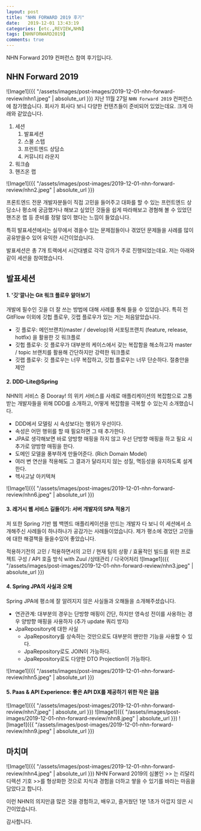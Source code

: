 ```yaml
---
layout: post
title: "NHN FORWARD 2019 후기"
date:   2019-12-01 13:43:19
categories: [etc.,REVIEW,NHN]
tags: [NHNFORWARD2019]
comments: true
---
```

NHN Forward 2019 컨퍼런스 참여 후기입니다.

<!--more-->

## NHN Forward 2019
 ![Image1]({{ "/assets/images/post-images/2019-12-01-nhn-forward-review/nhn1.jpeg" | absolute_url }})
지난 11월 27일 `NHN Forward 2019` 컨퍼런스에 참가했습니다.
회사가 회사다 보니 다양한 컨텐츠들이 준비되어 있었는데요. 
크게 아래와 같았습니다.

1. 세션
    1. 발표세션
    2. 스몰 스텝
    3. 프런트엔드 상담소
    4. 커뮤니티 라운지
2. 워크숍
3. 핸즈온 랩

 ![Image1]({{ "/assets/images/post-images/2019-12-01-nhn-forward-review/nhn2.jpeg" | absolute_url }})

프론트엔드 전문 개발자분들이 직접 고민을 들어주고 대화를 할 수 있는 프런트엔드 상담소나 평소에 궁금했거나 해보고 싶었던 것들을 쉽게 따라해보고 경혐해 볼 수 있었던
핸즈온 랩 등 준비를 정말 많이 했다는 느낌이 들었습니다.

특히 발표세션에서는 실무에서 겪을수 있는 문제점들이나 겪었던 문제들을 사례를 많이 공유받을수 있어 유익한 시간이었습니다.

발표세션은 총 7개 트랙에서 시간대별로 각각 강의가 주로 진행되었는데요. 저는 아래와 같이 세션을 참여했습니다.

## 발표세션
#### 1. '깃'깔나는 Git 워크 플로우 알아보기
개발에 필수인 깃을 더 잘 쓰는 방법에 대해 사례를 통해 들을 수 있었습니다.
특히 전 GitFlow 이외에 깃헙 플로우, 깃랩 플로우가 있는 거는 처음알았습니다.

- 깃 플로우: 메인브랜치(master / develop)와 서포팅프랜치 (feature, release, hotfix) 을 활용한 깃 워크플로
- 깃헙 플로우: 깃 플로우가 대부분의 케이스에서 갖는 복잡함을 해소하고자 master / topic 브랜치를 활용해 간단하지만 강력한 워크플로
- 깃랩 플로우: 깃 플로우는 너무 복잡하고, 깃헙 플로우는 너무 단순하다. 절충안을 제안

#### 2. DDD-Lite@Spring
NHN의 서비스 중 Dooray! 의 위키 서비스를 사례로 애플리케이션의 복잡함으로 고통받는 개발자들을 위해 DDD를 소개하고, 어떻게 복잡함을 극복할 수 있는지 소개했습니다.

- DDD에서 모델링 시 속성보다는 행위가 우선이다.
- 속성은 어떤 행위를 할 때 필요하면 그 때 추가한다.
- JPA로 생각해보면 바로 양방향 매핑을 하지 않고 우선 단방향 매핑을 하고 필요 시 추가로 양방향 매핑을 한다.
- 도메인 모델을 풍부하게 만들어준다. (Rich Domain Model)
- 여러 변 연산을 적용해도 그 결과가 달라지지 않는 성질, 멱등성을 유지하도록 설계한다.
- 헥사고날 아키텍쳐

 ![Image1]({{ "/assets/images/post-images/2019-12-01-nhn-forward-review/nhn6.jpeg" | absolute_url }})

#### 3. 레거시 웹 서비스 길들이기: 서버 개발자의 SPA 적용기
저 또한 Spring 기반 웹 백엔드 애플리케이션을 만드는 개발자 다 보니 이 세션에서 소개해주신 사례들이 하나하나가 공감가는 사례들이었습니다.
제가 평소에 겪었던 고민들에 대한 해결책을 들을수있어 좋았습니다.

적용하기전의 고민 / 적용하면서의 고민 / 현재 팀의 상황 / 효율적인 빌드를 위한 프로젝트 구성 / API 호출 방식 with Zuul /상태관리 / 다국어처리 
 ![Image1]({{ "/assets/images/post-images/2019-12-01-nhn-forward-review/nhn3.jpeg" | absolute_url }})

#### 4. Spring JPA의 사실과 오해
Spring JPA에 평소에 잘 알려지지 않은 사실들과 오해들을 소개해주셨습니다.

- 연관관계: 대부분의 경우는 단방향 매핑이 간단, 하지만 영속성 전이를 사용하는 경우 양방향 매핑을 사용하자 (추가 update 쿼리 방지)
- JpaRepository에 대한 사실
    - JpaRepository를 상속하는 것만으로도 대부분의 왠만한 기능을 사용할 수 있다.
    - JpaRepository로도 JOIN이 가능하다.
    - JpaRepository로도 다양한 DTO Projection이 가능하다.

 ![Image1]({{ "/assets/images/post-images/2019-12-01-nhn-forward-review/nhn5.jpeg" | absolute_url }})

#### 5. Paas & API Experience: 좋은 API DX를 제공하기 위한 작은 걸음
 ![Image1]({{ "/assets/images/post-images/2019-12-01-nhn-forward-review/nhn7.jpeg" | absolute_url }})
 ![Image1]({{ "/assets/images/post-images/2019-12-01-nhn-forward-review/nhn8.jpeg" | absolute_url }})
 ![Image1]({{ "/assets/images/post-images/2019-12-01-nhn-forward-review/nhn9.jpeg" | absolute_url }})

## 마치며
 ![Image1]({{ "/assets/images/post-images/2019-12-01-nhn-forward-review/nhn4.jpeg" | absolute_url }})
NHN Forward 2019의 심볼인 >> 는 리달리디렉션 기호 >>를 형상화한 것으로 지식과 경험을 더하고 쌓을 수 있기를 바라는 마음을 담았다고 합니다.

이런 NHN의 의지만큼 많은 것을 경험하고, 배우고, 즐거웠던 1분 1초가 아깝지 않은 시간이었습니다.

감사합니다.
